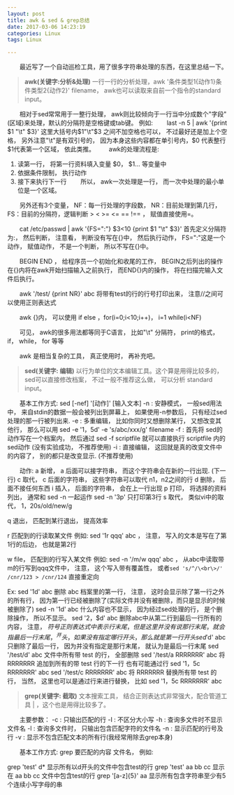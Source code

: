 ```yaml
---
layout: post
title: awk & sed & grep总结
date: 2017-03-06 14:23:19
categories: Linux
tags: Linux

---
```


　　最近写了一个自动巡检工具，用了很多字符串处理的东西，在这里总结一下。
  
>**awk(关键字:分析&处理)** 一行一行的分析处理，awk '条件类型1{动作1}条件类型2{动作2}' filename， awk也可以读取来自前一个指令的standard input。

　　相对于sed常常用于一整行处理， awk则比较倾向于一行当中分成数个"字段"(区域)来处理，默认的分隔符是空格键或tab键。
例如:
　　last -n 5 | awk '{print $1 "\t" $3}' 这里大括号内$1"\t"$3 之间不加空格也可以， 不过最好还是加上个空格， 另外注意"\t"是有双引号的， 因为本身这些内容都在单引号内，$0 代表整行 $1代表第一个区域， 依此类推。
　　awk的处理流程是:
1. 读第一行， 将第一行资料填入变量 $0， $1... 等变量中
2. 依据条件限制， 执行动作
3. 接下来执行下一行
　　所以， awk一次处理是一行， 而一次中处理的最小单位是一个区域。
  
　　另外还有3个变量， NF：每一行处理的字段数， NR：目前处理到第几行，FS：目前的分隔符，逻辑判断 > < >= <= == !== ， 赋值直接使用=。
<!--more -->

　　cat /etc/passwd | awk '{FS=":"} $3<10 {print $1 "\t" $3}' 首先定义分隔符为:， 然后判断， 注意看， 判断没有写在{}中， 然后执行动作， FS=":"这是一个动作， 赋值动作， 不是一个判断， 所以不写在{}中。
  
　　BEGIN END ， 给程序员一个初始化和收尾的工作， BEGIN之后列出的操作在{}内将在awk开始扫描输入之前执行， 而END{}内的操作， 将在扫描完输入文件后执行。
  
　　awk '/test/ {print NR}' abc 将带有test的行的行号打印出来， 注意//之间可以使用正则表达式
  
　　awk {}内， 可以使用 if else ，for(i=0;i<10;i++)， i=1 while(i<NF)
  
　　可见， awk的很多用法都等同于C语言， 比如"\t" 分隔符， print的格式， if， while， for 等等

　　awk 是相当复杂的工具， 真正使用时， 再补充吧。

 

>**sed(关键字: 编辑)** 以行为单位的文本编辑工具。这个算是用得比较多的，sed可以直接修改档案， 不过一般不推荐这么做， 可以分析 standard input。

　　基本工作方式: sed [-nef] '[动作]' [输入文本]
-n : 安静模式， 一般sed用法中， 来自stdin的数据一般会被列出到屏幕上， 如果使用-n参数后， 只有经过sed处理的那一行被列出来.
-e : 多重编辑， 比如你同时又想删除某行， 又想改变其他行， 那么可以用 sed -e '1，5d' -e 's/abc/xxx/g' filename
-f : 首先将 sed的动作写在一个档案内， 然后通过 sed -f scriptfile 就可以直接执行 scriptfile 内的sed动作 (没有实验成功， 不推荐使用)
-i : 直接编辑， 这回就是真的改变文件中的内容了， 别的都只是改变显示. (不推荐使用)

　　动作:
a 新增， a 后面可以接字符串， 而这个字符串会在新的一行出现. (下一行)
c 取代， c 后面的字符串， 这些字符串可以取代 n1，n2之间的行
d 删除， 后面不接任何东西
i 插入， 后面的字符串， 会在上一行出现
p 打印， 将选择的资料列出， 通常和 sed -n 一起运作 sed -n '3p' 只打印第3行
s 取代， 类似vi中的取代， 1，20s/old/new/g

q 退出， 匹配到某行退出， 提高效率

r 匹配到的行读取某文件 例如: sed '1r qqq' abc ， 注意， 写入的文本是写在了第1行的后边， 也就是第2行

w file， 匹配到的行写入某文件  例如: sed -n '/m/w qqq' abc ， 从abc中读取带m的行写到qqq文件中， 注意， 这个写入带有覆盖性，
或者`sed 's/^/\<br\>/' /cnr/123 > /cnr/124` 直接重定向

Ex:
sed '1d' abc 删除 abc 档案里的第一行， 注意， 这时会显示除了第一行之外的所有行， 因为第一行已经被删除了(实际文件并没有被删除，而只是显示的时候被删除了)
sed -n '1d' abc 什么内容也不显示， 因为经过sed处理的行， 是个删除操作， 所以不显示。
sed '2，$d' abc 删除abc中从第二行到最后一行所有的内容， 注意， $符号正则表达式中表示行末尾， 但是这里并没有说那行末尾， 就会指最后一行末尾， ^开头， 如果没有指定哪行开头， 那么就是第一行开头
sed '$d' abc 只删除了最后一行， 因为并没有指定是那行末尾， 就认为是最后一行末尾
sed '/test/d' abc 文件中所有带 test 的行， 全部删除
sed '/test/a RRRRRRR' abc 将 RRRRRRR 追加到所有的带 test 行的下一行 也有可能通过行 sed '1，5c RRRRRRR' abc
sed '/test/c RRRRRRR' abc 将 RRRRRRR 替换所有带 test 的行， 当然， 这里也可以是通过行来进行替换， 比如 sed '1，5c RRRRRRR' abc



>**grep(关键字: 截取)** 文本搜索工具， 结合正则表达式非常强大，配合管道工具 | ，这个也是用得比较多了。

　　主要参数：
-c : 只输出匹配的行
-I : 不区分大小写
-h : 查询多文件时不显示文件名
-l : 查询多文件时， 只输出包含匹配字符的文件名
-n : 显示匹配的行号及行
-v : 显示不包含匹配文本的所有行(我经常用除去grep本身)

　　基本工作方式: grep 要匹配的内容 文件名， 例如:
  
grep 'test' d\* 显示所有以d开头的文件中包含test的行
grep 'test' aa bb cc 显示在 aa bb cc 文件中包含test的行
grep '[a-z]\{5}\' aa 显示所有包含字符串至少有5个连续小写字母的串